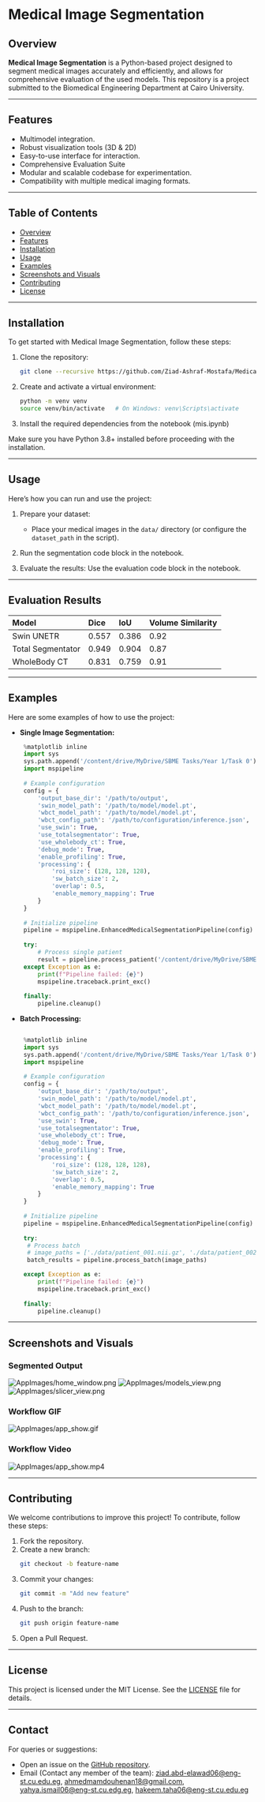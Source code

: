 # Medical Image Segmentation

<!-- ![Project Banner](#) <!-- Replace with a banner image -->

## Overview

**Medical Image Segmentation** is a Python-based project designed to segment medical images accurately and efficiently, and allows for comprehensive evaluation of the used models. This repository is a project submitted to the Biomedical Engineering Department at Cairo University.

---

## Features

- Multimodel integration.
- Robust visualization tools (3D & 2D)
- Easy-to-use interface for interaction.
- Comprehensive Evaluation Suite
- Modular and scalable codebase for experimentation.
- Compatibility with multiple medical imaging formats.

---

## Table of Contents

- [Overview](#overview)
- [Features](#features)
- [Installation](#installation)
- [Usage](#usage)
- [Examples](#examples)
- [Screenshots and Visuals](#screenshots-and-visuals)
- [Contributing](#contributing)
- [License](#license)

---

## Installation

To get started with Medical Image Segmentation, follow these steps:

1. Clone the repository:
   ```bash
   git clone --recursive https://github.com/Ziad-Ashraf-Mostafa/Medical-Image-Segmentation.git
   ```

2. Create and activate a virtual environment:
   ```bash
   python -m venv venv
   source venv/bin/activate   # On Windows: venv\Scripts\activate
   ```

3. Install the required dependencies from the notebook (mis.ipynb)

Make sure you have Python 3.8+ installed before proceeding with the installation.

---

## Usage

Here’s how you can run and use the project:

1. Prepare your dataset:
   - Place your medical images in the `data/` directory (or configure the `dataset_path` in the script).

2. Run the segmentation code block in the notebook. 

4. Evaluate the results:
   Use the evaluation code block in the notebook.

---
## Evaluation Results
| Model | Dice | IoU | Volume Similarity |
| :------ | :------ | :---------- | :------ |
| Swin UNETR | 0.557 | 0.386 | 0.92 |
| Total Segmentator | 0.949 | 0.904 | 0.87 | 
| WholeBody CT | 0.831 | 0.759 | 0.91 |
---
## Examples

Here are some examples of how to use the project:

- **Single Image Segmentation:**
  ```py
   %matplotlib inline
   import sys
   sys.path.append('/content/drive/MyDrive/SBME Tasks/Year 1/Task 0')
   import mspipeline
   
   # Example configuration
   config = {
       'output_base_dir': '/path/to/output',
       'swin_model_path': '/path/to/model/model.pt',
       'wbct_model_path': '/path/to/model/model.pt',
       'wbct_config_path': '/path/to/configuration/inference.json',
       'use_swin': True,
       'use_totalsegmentator': True,
       'use_wholebody_ct': True,
       'debug_mode': True,
       'enable_profiling': True,
       'processing': {
           'roi_size': (128, 128, 128),
           'sw_batch_size': 2,
           'overlap': 0.5,
           'enable_memory_mapping': True
       }
   }
   
   # Initialize pipeline
   pipeline = mspipeline.EnhancedMedicalSegmentationPipeline(config)
   
   try:
       # Process single patient
       result = pipeline.process_patient('/content/drive/MyDrive/SBME Tasks/Year 1/Task 0/data/raw/img0001.nii.gz', 'patient_001')   
   except Exception as e:
       print(f"Pipeline failed: {e}")
       mspipeline.traceback.print_exc()
   
   finally:
       pipeline.cleanup()
  ```

- **Batch Processing:**
  ```py
  
   %matplotlib inline
   import sys
   sys.path.append('/content/drive/MyDrive/SBME Tasks/Year 1/Task 0')
   import mspipeline
   
   # Example configuration
   config = {
       'output_base_dir': '/path/to/output',
       'swin_model_path': '/path/to/model/model.pt',
       'wbct_model_path': '/path/to/model/model.pt',
       'wbct_config_path': '/path/to/configuration/inference.json',
       'use_swin': True,
       'use_totalsegmentator': True,
       'use_wholebody_ct': True,
       'debug_mode': True,
       'enable_profiling': True,
       'processing': {
           'roi_size': (128, 128, 128),
           'sw_batch_size': 2,
           'overlap': 0.5,
           'enable_memory_mapping': True
       }
   }
   
   # Initialize pipeline
   pipeline = mspipeline.EnhancedMedicalSegmentationPipeline(config)
   
   try:
    # Process batch
    # image_paths = ['./data/patient_001.nii.gz', './data/patient_002.nii.gz']
    batch_results = pipeline.process_batch(image_paths)

   except Exception as e:
       print(f"Pipeline failed: {e}")
       mspipeline.traceback.print_exc()
   
   finally:
       pipeline.cleanup()
  ```

---

## Screenshots and Visuals

### Segmented Output
![AppImages/home_window.png](#) <!-- Placeholder for input image -->
![AppImages/models_view.png](#) <!-- Placeholder for segmented output -->
![AppImages/slicer_view.png](#) <!-- Placeholder for segmented output -->

### Workflow GIF
![AppImages/app_show.gif](#) <!-- Placeholder for GIF -->

### Workflow Video
![AppImages/app_show.mp4](#)

---

## Contributing

We welcome contributions to improve this project! To contribute, follow these steps:

1. Fork the repository.
2. Create a new branch:
   ```bash
   git checkout -b feature-name
   ```
3. Commit your changes:
   ```bash
   git commit -m "Add new feature"
   ```
4. Push to the branch:
   ```bash
   git push origin feature-name
   ```
5. Open a Pull Request.

---

## License

This project is licensed under the MIT License. See the [LICENSE](LICENSE) file for details.

---

## Contact

For queries or suggestions:
- Open an issue on the [GitHub repository](https://github.com/Ziad-Ashraf-Mostafa/Medical-Image-Segmentation/issues).
- Email (Contact any member of the team): ziad.abd-elawad06@eng-st.cu.edu.eg, ahmedmamdouhenan18@gmail.com, yahya.ismail06@eng-st.cu.edg.eg, hakeem.taha06@eng-st.cu.edu.eg